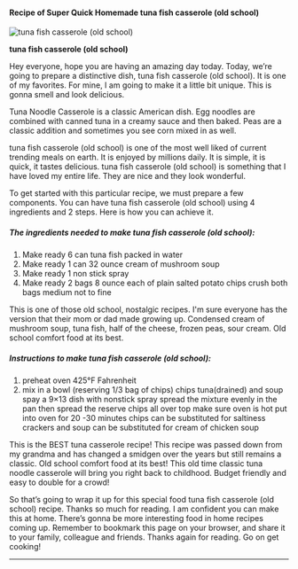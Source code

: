             

#### Recipe of Super Quick Homemade tuna fish casserole (old school)

![tuna fish casserole (old school)](https://img-global.cpcdn.com/recipes/6591671529635840/751x532cq70/tuna-fish-casserole-old-school-recipe-main-photo.jpg)

**tuna fish casserole (old school)**

Hey everyone, hope you are having an amazing day today. Today, we’re going to prepare a distinctive dish, tuna fish casserole (old school). It is one of my favorites. For mine, I am going to make it a little bit unique. This is gonna smell and look delicious.

Tuna Noodle Casserole is a classic American dish. Egg noodles are combined with canned tuna in a creamy sauce and then baked. Peas are a classic addition and sometimes you see corn mixed in as well.

tuna fish casserole (old school) is one of the most well liked of current trending meals on earth. It is enjoyed by millions daily. It is simple, it is quick, it tastes delicious. tuna fish casserole (old school) is something that I have loved my entire life. They are nice and they look wonderful.

To get started with this particular recipe, we must prepare a few components. You can have tuna fish casserole (old school) using 4 ingredients and 2 steps. Here is how you can achieve it.

##### The ingredients needed to make tuna fish casserole (old school):

1.  Make ready 6 can tuna fish packed in water
2.  Make ready 1 can 32 ounce cream of mushroom soup
3.  Make ready 1 non stick spray
4.  Make ready 2 bags 8 ounce each of plain salted potato chips crush both bags medium not to fine

This is one of those old school, nostalgic recipes. I'm sure everyone has the version that their mom or dad made growing up. Condensed cream of mushroom soup, tuna fish, half of the cheese, frozen peas, sour cream. Old school comfort food at its best.

##### Instructions to make tuna fish casserole (old school):

1.  preheat oven 425°F Fahrenheit
2.  mix in a bowl (reserving 1/3 bag of chips) chips tuna(drained) and soup spay a 9×13 dish with nonstick spray spread the mixture evenly in the pan then spread the reserve chips all over top make sure oven is hot put into oven for 20 -30 minutes chips can be substituted for saltiness crackers and soup can be substituted for cream of chicken soup

This is the BEST tuna casserole recipe! This recipe was passed down from my grandma and has changed a smidgen over the years but still remains a classic. Old school comfort food at its best! This old time classic tuna noodle casserole will bring you right back to childhood. Budget friendly and easy to double for a crowd!

So that’s going to wrap it up for this special food tuna fish casserole (old school) recipe. Thanks so much for reading. I am confident you can make this at home. There’s gonna be more interesting food in home recipes coming up. Remember to bookmark this page on your browser, and share it to your family, colleague and friends. Thanks again for reading. Go on get cooking!

* * *